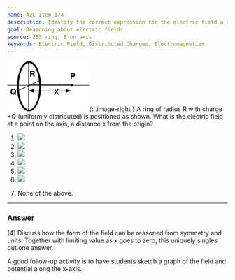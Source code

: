 ```yaml
---
name: A2L Item 174
description: Identify the correct expression for the electric field a distance from the center of a ring of charge.
goal: Reasoning about electric fields
source: 283 ring, E on axis
keywords: Electric Field, Distributed Charges, Electromagnetism
---
```


![Item174_fig1.gif](../images/Item174_fig1.gif){: .image-right } A ring
of radius R with charge +Q (uniformly distributed) is positioned as
shown.  What is the electric field at a point on the axis, a distance x
from the origin?

1. <img src="/files/Item174_fig2.gif" />

2. <img src="/files/Item174_fig3.gif" />

3. <img src="/files/Item174_fig4.gif" />

4. <img src="/files/Item174_fig7.gif" />

5. <img src="/files/Item174_fig5.gif" />

6. <img src="/files/Item174_fig6.gif" />

7. None of the above.



<hr/>

### Answer 

(4) Discuss how the form of the field can be reasoned from symmetry and units. Together with limiting value as x goes to zero, this uniquely singles out one answer.

A good follow-up activity is to have students sketch a graph of the field and potential along the x-axis.
